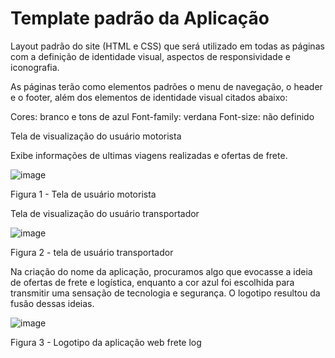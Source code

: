 # Template padrão da Aplicação

Layout padrão do site (HTML e CSS) que será utilizado em todas as páginas com a definição de identidade visual, aspectos de responsividade e iconografia.

As páginas terão como elementos padrões o menu de navegação, o header e o footer, além dos elementos de identidade visual citados abaixo:

Cores: branco e tons de azul
Font-family: verdana
Font-size: não definido

Tela de visualização do usuário motorista

Exibe informações de ultimas viagens realizadas e ofertas de frete.

![image](https://github.com/ICEI-PUC-Minas-PMV-ADS/pmv-ads-2024-1-e1-proj-web-t12-fretelog/assets/165726700/a82ab8cf-9552-4025-ad12-c15129f65090)

Figura 1 - Tela de usuário motorista

Tela de visualização do usuário transportador

![image](https://github.com/ICEI-PUC-Minas-PMV-ADS/pmv-ads-2024-1-e1-proj-web-t12-fretelog/assets/165726700/f7bb339d-b20f-4f85-a94f-841e8f9c7c92)

Figura 2 - tela de usuário transportador

Na criação do nome da aplicação, procuramos algo que evocasse a ideia de ofertas de frete e logística, enquanto a cor azul foi escolhida para transmitir uma sensação de tecnologia e segurança. O logotipo resultou da fusão dessas ideias.

![image](https://github.com/ICEI-PUC-Minas-PMV-ADS/pmv-ads-2024-1-e1-proj-web-t12-fretelog/assets/165726700/723636f2-a58e-45db-9bef-c8e2ac62336a)

Figura 3 - Logotipo da aplicação web frete log
